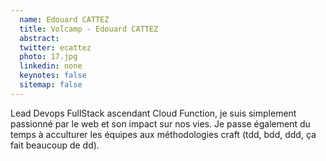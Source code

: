 ```yaml
---
  name: Edouard CATTEZ
  title: Volcamp - Edouard CATTEZ
  abstract: 
  twitter: ecattez
  photo: 17.jpg
  linkedin: none
  keynotes: false
  sitemap: false
---
```

Lead Devops FullStack ascendant Cloud Function, je suis simplement passionné par le web et son impact sur nos vies. Je passe également du temps à acculturer les équipes aux méthodologies craft (tdd, bdd, ddd, ça fait beaucoup de dd).